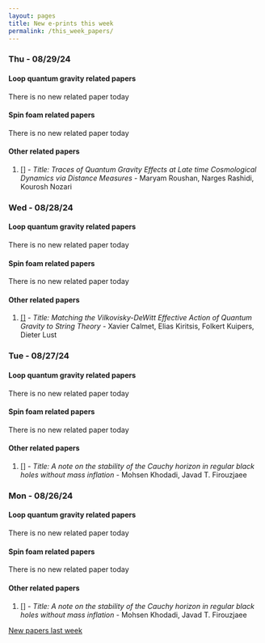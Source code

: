 ```yaml
---
layout: pages
title: New e-prints this week
permalink: /this_week_papers/
---
```




### Thu - 08/29/24

#### Loop quantum gravity related papers

There is no new related paper today 

#### Spin foam related papers

There is no new related paper today 



#### Other related papers

1. [[]](https://arxiv.org/abs/) - *Title:
          Traces of Quantum Gravity Effects at Late time Cosmological Dynamics via Distance Measures* - Maryam Roushan, Narges Rashidi, Kourosh Nozari



### Wed - 08/28/24

#### Loop quantum gravity related papers

There is no new related paper today 

#### Spin foam related papers

There is no new related paper today 



#### Other related papers

1. [[]](https://arxiv.org/abs/) - *Title:
          Matching the Vilkovisky-DeWitt Effective Action of Quantum Gravity to String Theory* - Xavier Calmet, Elias Kiritsis, Folkert Kuipers, Dieter Lust



### Tue - 08/27/24

#### Loop quantum gravity related papers

There is no new related paper today 

#### Spin foam related papers

There is no new related paper today 



#### Other related papers

1. [[]](https://arxiv.org/abs/) - *Title:
          A note on the stability of the Cauchy horizon in regular black holes without mass inflation* - Mohsen Khodadi, Javad T. Firouzjaee



### Mon - 08/26/24

#### Loop quantum gravity related papers

There is no new related paper today 

#### Spin foam related papers

There is no new related paper today 



#### Other related papers

1. [[]](https://arxiv.org/abs/) - *Title:
          A note on the stability of the Cauchy horizon in regular black holes without mass inflation* - Mohsen Khodadi, Javad T. Firouzjaee






[New papers last week]({{site.url}}/archived/weekly/pre-prints/2024/08/26/archived_weekly_papers.html)